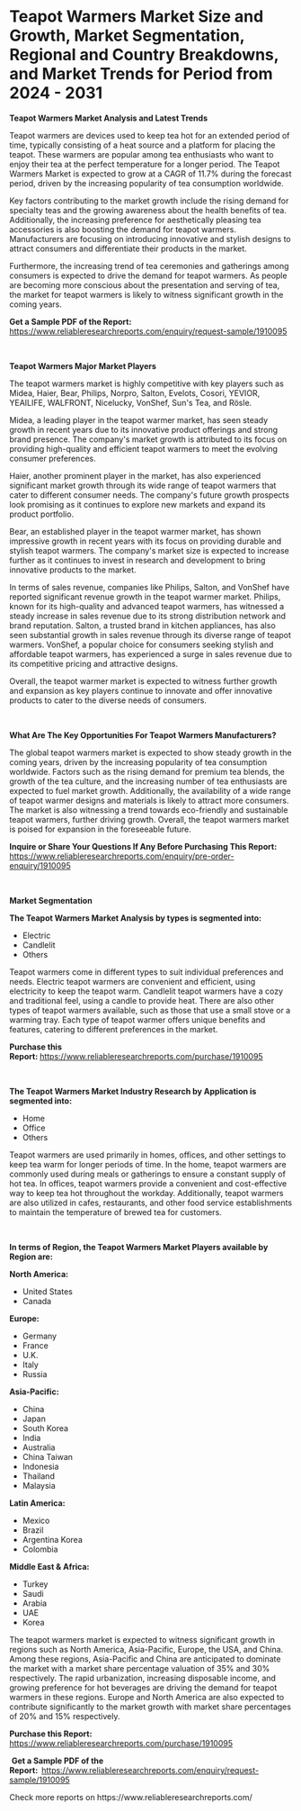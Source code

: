 <p><h1>Teapot Warmers Market Size and Growth, Market Segmentation, Regional and Country Breakdowns, and Market Trends for Period from 2024 -  2031</h1></p><p><strong>Teapot Warmers Market Analysis and Latest Trends</strong></p>
<p><p>Teapot warmers are devices used to keep tea hot for an extended period of time, typically consisting of a heat source and a platform for placing the teapot. These warmers are popular among tea enthusiasts who want to enjoy their tea at the perfect temperature for a longer period. The Teapot Warmers Market is expected to grow at a CAGR of 11.7% during the forecast period, driven by the increasing popularity of tea consumption worldwide.</p><p>Key factors contributing to the market growth include the rising demand for specialty teas and the growing awareness about the health benefits of tea. Additionally, the increasing preference for aesthetically pleasing tea accessories is also boosting the demand for teapot warmers. Manufacturers are focusing on introducing innovative and stylish designs to attract consumers and differentiate their products in the market.</p><p>Furthermore, the increasing trend of tea ceremonies and gatherings among consumers is expected to drive the demand for teapot warmers. As people are becoming more conscious about the presentation and serving of tea, the market for teapot warmers is likely to witness significant growth in the coming years.</p></p>
<p><strong>Get a Sample PDF of the Report:&nbsp;</strong> <a href="https://www.reliableresearchreports.com/enquiry/request-sample/1910095">https://www.reliableresearchreports.com/enquiry/request-sample/1910095</a></p>
<p>&nbsp;</p>
<p><strong>Teapot Warmers Major Market Players</strong></p>
<p><p>The teapot warmers market is highly competitive with key players such as Midea, Haier, Bear, Philips, Norpro, Salton, Evelots, Cosori, YEVIOR, YEAILIFE, WALFRONT, Nicelucky, VonShef, Sun's Tea, and Rösle. </p><p>Midea, a leading player in the teapot warmer market, has seen steady growth in recent years due to its innovative product offerings and strong brand presence. The company's market growth is attributed to its focus on providing high-quality and efficient teapot warmers to meet the evolving consumer preferences.</p><p>Haier, another prominent player in the market, has also experienced significant market growth through its wide range of teapot warmers that cater to different consumer needs. The company's future growth prospects look promising as it continues to explore new markets and expand its product portfolio.</p><p>Bear, an established player in the teapot warmer market, has shown impressive growth in recent years with its focus on providing durable and stylish teapot warmers. The company's market size is expected to increase further as it continues to invest in research and development to bring innovative products to the market.</p><p>In terms of sales revenue, companies like Philips, Salton, and VonShef have reported significant revenue growth in the teapot warmer market. Philips, known for its high-quality and advanced teapot warmers, has witnessed a steady increase in sales revenue due to its strong distribution network and brand reputation. Salton, a trusted brand in kitchen appliances, has also seen substantial growth in sales revenue through its diverse range of teapot warmers. VonShef, a popular choice for consumers seeking stylish and affordable teapot warmers, has experienced a surge in sales revenue due to its competitive pricing and attractive designs.</p><p>Overall, the teapot warmer market is expected to witness further growth and expansion as key players continue to innovate and offer innovative products to cater to the diverse needs of consumers.</p></p>
<p>&nbsp;</p>
<p><strong>What Are The Key Opportunities For Teapot Warmers Manufacturers?</strong></p>
<p><p>The global teapot warmers market is expected to show steady growth in the coming years, driven by the increasing popularity of tea consumption worldwide. Factors such as the rising demand for premium tea blends, the growth of the tea culture, and the increasing number of tea enthusiasts are expected to fuel market growth. Additionally, the availability of a wide range of teapot warmer designs and materials is likely to attract more consumers. The market is also witnessing a trend towards eco-friendly and sustainable teapot warmers, further driving growth. Overall, the teapot warmers market is poised for expansion in the foreseeable future.</p></p>
<p><strong>Inquire or Share Your Questions If Any Before Purchasing This Report:</strong> <a href="https://www.reliableresearchreports.com/enquiry/pre-order-enquiry/1910095">https://www.reliableresearchreports.com/enquiry/pre-order-enquiry/1910095</a></p>
<p>&nbsp;</p>
<p><strong>Market Segmentation</strong></p>
<p><strong>The Teapot Warmers Market Analysis by types is segmented into:</strong></p>
<p><ul><li>Electric</li><li>Candlelit</li><li>Others</li></ul></p>
<p><p>Teapot warmers come in different types to suit individual preferences and needs. Electric teapot warmers are convenient and efficient, using electricity to keep the teapot warm. Candlelit teapot warmers have a cozy and traditional feel, using a candle to provide heat. There are also other types of teapot warmers available, such as those that use a small stove or a warming tray. Each type of teapot warmer offers unique benefits and features, catering to different preferences in the market.</p></p>
<p><strong>Purchase this Report:&nbsp;</strong><a href="https://www.reliableresearchreports.com/purchase/1910095">https://www.reliableresearchreports.com/purchase/1910095</a></p>
<p>&nbsp;</p>
<p><strong>The Teapot Warmers Market Industry Research by Application is segmented into:</strong></p>
<p><ul><li>Home</li><li>Office</li><li>Others</li></ul></p>
<p><p>Teapot warmers are used primarily in homes, offices, and other settings to keep tea warm for longer periods of time. In the home, teapot warmers are commonly used during meals or gatherings to ensure a constant supply of hot tea. In offices, teapot warmers provide a convenient and cost-effective way to keep tea hot throughout the workday. Additionally, teapot warmers are also utilized in cafes, restaurants, and other food service establishments to maintain the temperature of brewed tea for customers.</p></p>
<p>&nbsp;</p>
<p><strong>In terms of Region, the Teapot Warmers Market Players available by Region are:</strong></p>
<p>
    <p> <strong> North America: </strong>
        <ul>
            <li>United States</li>
            <li>Canada</li>
        </ul>
        </p> 
    <p> <strong> Europe: </strong>
        <ul>
            <li>Germany</li>
            <li>France</li>
            <li>U.K.</li>
            <li>Italy</li>
            <li>Russia</li>
        </ul>
        </p> 
    <p> <strong> Asia-Pacific: </strong>
        <ul>
            <li>China</li>
            <li>Japan</li>
            <li>South Korea</li>
            <li>India</li>
            <li>Australia</li>
            <li>China Taiwan</li>
            <li>Indonesia</li>
            <li>Thailand</li>
            <li>Malaysia</li>
        </ul>
        </p> 
    <p> <strong> Latin America: </strong>
        <ul>
            <li>Mexico</li>
            <li>Brazil</li>
            <li>Argentina Korea</li>
            <li>Colombia</li>
        </ul>
        </p> 
    <p> <strong> Middle East & Africa: </strong>
        <ul>
            <li>Turkey</li>
            <li>Saudi</li>
            <li>Arabia</li>
            <li>UAE</li>
            <li>Korea</li>
        </ul>
    </p>
    </p>
<p><p>The teapot warmers market is expected to witness significant growth in regions such as North America, Asia-Pacific, Europe, the USA, and China. Among these regions, Asia-Pacific and China are anticipated to dominate the market with a market share percentage valuation of 35% and 30% respectively. The rapid urbanization, increasing disposable income, and growing preference for hot beverages are driving the demand for teapot warmers in these regions. Europe and North America are also expected to contribute significantly to the market growth with market share percentages of 20% and 15% respectively.</p></p>
<p><strong>Purchase this Report: </strong><a href="https://www.reliableresearchreports.com/purchase/1910095">https://www.reliableresearchreports.com/purchase/1910095</a></p>
<p>&nbsp;<strong>Get a Sample PDF of the Report:&nbsp;&nbsp;</strong><a href="https://www.reliableresearchreports.com/enquiry/request-sample/1910095">https://www.reliableresearchreports.com/enquiry/request-sample/1910095</a></p>
<p><strong></strong></p>
<p>Check more reports on https://www.reliableresearchreports.com/</p>
